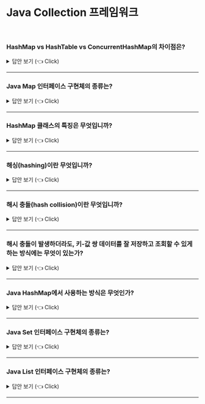# Java Collection 프레임워크
<br>


### HashMap vs HashTable vs ConcurrentHashMap의 차이점은?

<details>
   <summary> 답안 보기 (👈 Click)</summary>
<br />
[참고: https://tecoble.techcourse.co.kr/post/2021-11-26-hashmap-hashtable-concurrenthashmap/] 
   
+ (1) HashMap 
  - key와 value에 null을 허용합니다 <br>
  - 동기화를 보장하지 않습니다. <br> 
  -> HashMap은 Thread-safe하지 않아, 싱글 스레드 환경에서 사용하는 것이 좋습니다. <br> 
     한편, 동기화를 처리하지 않기 때문에, 데이터를 탐색하는 속도가 빠릅니다. <br>
     결국 HashTable과 ConcurrentHashMap보다 데이터를 찾는 속도는 빠르지만, <br>
     신뢰성과 안정성은 떨어집니다. 
   
  (2) HashTable
  - key와 value에 null을 허용하지 않습니다. 
  - 동기화를 보장합니다. 
  -> HashTable은 Thread-safe하기 때문에, 멀티 스레드 환경에서 사용할 수 있습니다. <br> 
     이는 데이터를 다루는 메소드(get(), put(), remove()) 등에 synchronized 키워드가 붙어 있습니다. <br> 
     해당 키워드는 메소드를 호출하기 전에 스레드간 동기화 락을 겁니다. <br> 
     그래서 멀티 스레드 환경에서도 데이터의 무결성을 보장합니다. <br> 
     그러나 스레드 간 동기화 락은 매우 느린 동작이라는 단점이 있습니다. <br> 
   
  (3) ConcurrentHashMap
  - key와 value에 null을 허용하지 않습니다. 
  - 동기화를 보장합니다. 
  -> ConcurrentHashMap은 Thread-safe하기 때문에, 멀티 스레드 환경에서 사용할 수 있습니다. <br> 
     이 구현체는 HashMap의 동기화 문제를 보완하기 위해 나타났습니다. <br> 
     동기화 처리를 할 때, 어떤 Entry를 조작하는 경우에, 해당 Entry에 대해서만 락을 겁니다. <br> 
     그래서 HashTable보다 데이터를 다루는 속도가 빠릅니다. <br>
     즉, Entry 아이템별로 락을 걸어 멀티 스레드 환경에서의 성능을 향상시킵니다. 
</details>

-----------------------

### Java Map 인터페이스 구현체의 종류는?
<details>
   <summary> 답안 보기 (👈 Click)</summary>
<br />
[참고: 자바의 정석] 
   
+ HashMap, HashTable, ConcurrentHashMap, TreeMap 등이 있습니다.  
</details>

-----------------------

### HashMap 클래스의 특징은 무엇입니까?
<details>
   <summary> 답안 보기 (👈 Click)</summary>
<br />
[참고: 자바의 정석] 
   
+ Map을 구현했으므로 앞에서 살펴본 Map의 특징, 키(key)와 값(value)을 묶어서 <br> 
  하나의 데이터(entry)로 저장한다는 특징을 갖습니다. <br> 
  그리고 해싱(hashing)을 사용하기 때문에 많은 양의 데이터를 검색하는데 있어서 뛰어난 성능을 보입니다. <br> 
</details>

-----------------------

### 해싱(hashing)이란 무엇입니까?
<details>
   <summary> 답안 보기 (👈 Click)</summary>
<br />
[참고: 자바의 정석] 
   
+ 해싱이란 해시 함수(hash function)를 이용해서 데이터를 해시 테이블(hash table)에 저장하고 검색하는 기법을 말합니다. <br> 
  해시함수는 데이터가 저장되어 있는 곳을 알려주기 때문에 다량의 데이터 중에서도 원하는 데이터를 빠르게 찾을 수 있습니다. <br> 
  
  해싱을 구현한 컬렉션 클래스로는 HashSet, HashMap, HashTable 등이 있습니다. <br> 
  HashTable은 컬렉션 프레임웍이 도입되면서 HashMap으로 대체되었으나 이전 소스와의 호환성 문제로 남겨 두고 있습니다. <br> 
  가능하면 HashTable 대신 HashMap을 사용하는 것이 좋습니다. <br> 
   
  저장할 데이터의 키를 해시함수에 넣으면 배열의 한 요소를 얻게 되고, <br>
  다시 그 곳에 연결되어 있는 링크드 리스트에 저장하게 됩니다. 
  
</details>

-----------------------

### 해시 충돌(hash collision)이란 무엇입니까?
<details>
   <summary> 답안 보기 (👈 Click)</summary>
<br />
[참고: https://d2.naver.com/helloworld/831311] 
   
+ 동일하지 않은 어떤 객체 X와 Y가 있을 때, 즉, X.equals(Y)가 '거짓'일 때, X.hashCode() != Y.hashCode()가 같지 않다면, <br> 
  이 때 사용하는 해시 함수는 완전한 해시 함수(perfect hash functions)라고 합니다. <br> 
   
  HashMap은 기본적으로 각 객체의 hashCode() 메서드가 반환하는 값을 사용하는데, 결과 자료형은 int입니다. <br> 
  32비트 정수 자료형으로는 완전 해시 함수를 만들 수 없습니다. <br> 
  논리적으로 생성 가능한 객체의 수가 2^32보다 많을 수 있기 때문이며, <br> 
  또한 모든 HashMap 객체에서 O(1)을 보장하기 위해 랜덤 접근이 가능하게 하려면 <br> 
  원소가 2^32인 배열을 모든 HashMap이 가지고 있어야 하기 때문입니다. <br> 
   
  따라서 HashMap을 비롯한 많은 해시 함수를 이용하는 associative array 구현체에서는 메모리를 절약하기 위하여 <br> 
  실제 해시 함수의 표현 정수 범위보다 작은 M개의 원소가 있는 배열만을 사용합니다. <br> 
  따라서 다음과 같이 객체에 대한 해시 코드의 나머지 값을 해시 버킷 인덱스 값으로 사용합니다. <br> 
   
  ```
  int index = X.hashCode() % M;  
  ```
   
  이 코드와 같은 방식을 사용하면, 서로 다른 해시 코드를 가지는 서로 다른 객체가 1/M의 확률로 같은 해시 버킷을 사용하게 됩니다. <br> 
  이는 해시 함수가 얼마나 해시 충돌을 회피하도록 잘 구현되었느냐에 상관없이 발생할 수 있는 또 다른 종류의 해시 충돌입니다. 
</details>

-----------------------


### 해시 충돌이 발생하더라도, 키-값 쌍 데이터를 잘 저장하고 조회할 수 있게 하는 방식에는 무엇이 있는가?
<details>
   <summary> 답안 보기 (👈 Click)</summary>
<br />
[참고: https://d2.naver.com/helloworld/831311] 
   
+ 첫번째로, Open Addressing 방식, 두번째로 Separate Chaining 방식이 있습니다. <br> 
  Open Addressing은 데이터를 삽입하려는 해시 버킷이 이미 사용중인 경우, <br> 
  다른 해시 버킷에 해당 데이터를 삽입하는 방식입니다. <br> 
  데이터를 저장/조회할 해시 버킷을 찾을 때에는 Linear Probing, Quadratic Probing 등의 방법을 사용합니다. <br> 
   
  Separate Chaining에서 각 배열의 인자는 인덱스가 같은 해시 버킷을 연결한 링크드 리스트의 첫 부분(head)입니다. <br> 
  둘 모두 Worst Case O(M)입니다. 하지만 Open Addressing은 연속된 공간에 데이터를 저장하기 때문에 <br>
  Separate Chaining에 비하여 캐시 효율이 높습니다. <br> 
  따라서 데이터 개수가 충분히 적다면 Open Addressing이 Separate Chaining보다 더 성능이 좋습니다. <br>
  하지만 배열의 크기가 커질수록 캐시 효율이라는 Open Addressing의 장점은 사라집니다. <br> 
  배열의 크기가 커지면 L1, L2 캐시 적중률(hit ratio)가 낮아지기 때문입니다. <br>  
   
</details>

-----------------------

### Java HashMap에서 사용하는 방식은 무엇인가?
<details>
   <summary> 답안 보기 (👈 Click)</summary>
<br />
[참고: https://d2.naver.com/helloworld/831311] 
   
+ Java HashMap에서 사용하는 방식은 Separate Chaining입니다. <br> 
   
   
</details>

-----------------------



### Java Set 인터페이스 구현체의 종류는?
<details>
   <summary> 답안 보기 (👈 Click)</summary>
<br />

+ . 
</details>

-----------------------

### Java List 인터페이스 구현체의 종류는?
<details>
   <summary> 답안 보기 (👈 Click)</summary>
<br />

+ . 
</details>

-----------------------
